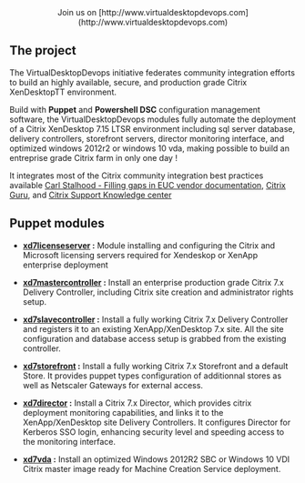 
<div align="center">Join us on [http://www.virtualdesktopdevops.com](http://www.virtualdesktopdevops.com)</div>

## The project
The VirtualDesktopDevops initiative federates community integration efforts to build an highly available, secure, and production grade Citrix XenDesktopTT environment.

Build with **Puppet** and **Powershell DSC** configuration management software, the VirtualDesktopDevops modules fully automate the deployment of a Citrix XenDesktop 7.15 LTSR environment including sql server database, delivery controllers, storefront servers, director monitoring interface, and optimized windows 2012r2 or windows 10 vda, making possible to build an entreprise grade Citrix farm in only one day !

It integrates most of the Citrix community integration best practices available [Carl Stalhood - Filling gaps in EUC vendor documentation](http://www.carlstalhood.com/), [Citrix Guru](http://www.citrixguru.com/), and [Citrix Support Knowledge center](https://support.citrix.com)

## Puppet modules
- **[xd7licenseserver](https://virtualdesktopdevops.github.io/xd7licenseserver/) :** Module installing and configuring the Citrix and Microsoft licensing servers required for Xendeskop or XenApp enterprise deployment

- **[xd7mastercontroller](https://virtualdesktopdevops.github.io/xd7mastercontroller/) :** Install an enterprise production grade Citrix 7.x Delivery Controller, including Citrix site creation and administrator rights setup.

- **[xd7slavecontroller](https://virtualdesktopdevops.github.io/xd7slavecontroller/) :** Install a fully working Citrix 7.x Delivery Controller and registers it to an existing XenApp/XenDesktop 7.x site. All the site configuration and database access setup is grabbed from the existing controller.

- **[xd7storefront](https://virtualdesktopdevops.github.io/xd7storefront/) :** Install a fully working Citrix 7.x Storefront and a default Store. It provides puppet types configuration of additionnal stores as well as Netscaler Gateways for external access.

- **[xd7director](https://virtualdesktopdevops.github.io/xd7director/) :** Install a Citrix 7.x Director, which provides citrix deployment monitoring capabilities, and links it to the XenApp/XenDesktop site Delivery Controllers. It configures Director for Kerberos SSO login, enhancing security level and speeding access to the monitoring interface.

- **[xd7vda](https://virtualdesktopdevops.github.io/xd7vda/) :** Install an optimized Windows 2012R2 SBC or Windows 10 VDI Citrix master image ready for Machine Creation Service deployment.
